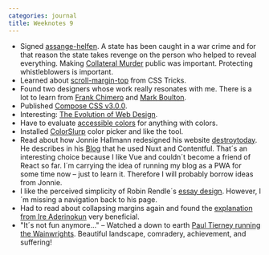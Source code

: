 ```yaml
---
categories: journal
title: Weeknotes 9
---
```

- Signed [assange-helfen](https://assange-helfen.de/en). A state has been caught in a war crime and for that reason the state takes revenge on the person who helped to reveal everything. Making [Collateral Murder](https://www.nytimes.com/video/multimedia/1248069533084/collateral-murder.html) public was important. Protecting whistleblowers is important.
- Learned about [scroll-margin-top](https://css-tricks.com/fixed-headers-and-jump-links-the-solution-is-scroll-margin-top/) from CSS Tricks.
- Found two designers whose work really resonates with me. There is a lot to learn from [Frank Chimero](https://frankchimero.com) and [Mark Boulton](http://markboulton.co.uk/).
- Published [Compose CSS v3.0.0](/compose).
- Interesting: [The Evolution of Web Design](https://fabianburghardt.de/webolution/).
- Have to evaluate [accessible colors](https://accessible-colors.com) for anything with colors.
- Installed [ColorSlurp](http://colorslurp.com) color picker and like the tool.
- Read about how Jonnie Hallmann redesigned his website [destroytoday](https://destroytoday.com). He describes in his [Blog](https://destroytoday.com/blog) that he used Nuxt and Contentful. That´s an interesting choice because I like Vue and couldn´t become a friend of React so far. I´m carrying the idea of running my blog as a PWA for some time now – just to learn it. Therefore I will probably borrow ideas from Jonnie.
- I like the perceived simplicity of Robin Rendle´s [essay design](https://www.robinrendle.com/essays/systems-mistakes-and-the-sea). However, I´m missing a navigation back to his page.
- Had to read about collapsing margins again and found the [explanation from Ire Aderinokun](https://bitsofco.de/collapsible-margins/) very beneficial.
- "It´s not fun anymore…" – Watched a down to earth [Paul Tierney running the Wainwrights](https://youtu.be/laMBEjxlst8). Beautiful landscape, comradery, achievement, and suffering!